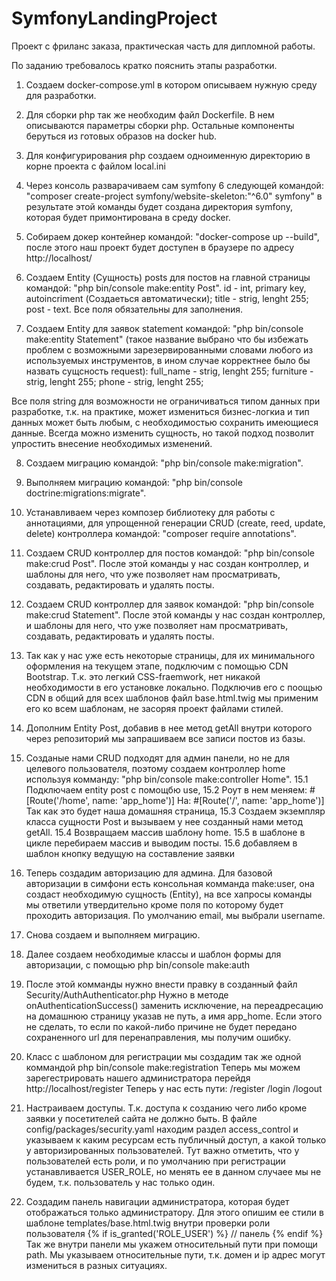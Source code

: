 # SymfonyLandingProject
Проект с фриланс заказа, практическая часть для дипломной работы.

По заданию требовалось кратко пояснить этапы разработки.
1. Создаем docker-compose.yml в котором описываем нужную среду для разработки.
2. Для сборки php так же необходим файл Dockerfile. В нем описываются параметры сборки php. Остальные компоненты беруться из готовых образов на docker hub.
3. Для конфигурирования php создаем одноименную директорию в корне проекта с файлом local.ini
4. Через консоль разварачиваем сам symfony 6 следующей командой: "composer create-project symfony/website-skeleton:"^6.0" symfony" в результате этой команды 
будет создана директория symfony, которая будет примонтирована в среду docker.
5. Собираем докер контейнер командой: "docker-compose up --build", после этого наш проект будет доступен в браузере по адресу http://localhost/

6. Создаем Entity (Сущность) posts для постов на главной страницы командой: "php bin/console make:entity Post".
id - int, primary key, autoincriment (Создаеться автоматически);
title - strig, lenght 255;
post - text.
Все поля обязательны для заполнения.
7. Создаем Entity для заявок statement командой: "php bin/console make:entity Statement" (такое название выбрано что бы избежать проблем с возможными зарезервированными словами 
любого из используемых инструментов, в ином случае корректнее было бы назвать сущсность request):
full_name - strig, lenght 255;
furniture - strig, lenght 255;
phone - strig, lenght 255;

Все поля string для возможности не ограничиваться типом данных при разработке, т.к. на практике, может измениться бизнес-логкиа и тип данных может быть любым, 
с необходимостью сохранить имеющиеся данные. Всегда можно изменить сущность, но такой подход позволит упростить внесение необходимых изменений.

8. Создаем миграцию командой: "php bin/console make:migration".
9. Выполняем миграцию командой: "php bin/console doctrine:migrations:migrate".

10. Устанавливаем через композер библиотеку для работы с аннотациями, для упрощенной генерации CRUD (create, reed, update, delete) контроллера командой: "composer require annotations".

11. Создаем CRUD контроллер для постов командой: "php bin/console make:crud Post". После этой команды у нас создан контроллер, и шаблоны для него, что уже позволяет нам просматривать, 
создавать, редактировать и удалять посты.
12. Создаем CRUD контроллер для заявок командой: "php bin/console make:crud Statement". После этой команды у нас создан контроллер, и шаблоны для него, что уже позволяет нам просматривать, 
создавать, редактировать и удалять посты.

13. Так как у нас уже есть некоторые страницы, для их минимального оформления на текущем этапе, подключим с помощью CDN Bootstrap. Т.к. это легкий CSS-fraemwork, 
нет никакой необходимости в его установке локально. Подключив его с поощью CDN в общий для всех шаблонов файл base.html.twig мы применим его ко всем шаблонам,
не засоряя проект файлами стилей.

14. Дополним Entity Post, добавив в нее метод getAll внутри которого через репозиторий мы запрашиваем все записи постов из базы.
15. Созданые нами CRUD подходят для админ панели, но не для целевого пользователя, поэтому создаем контроллер home используя комманду: "php bin/console make:controller Home".
15.1 Подключаем entity post с помощбю use,
15.2 Роут в нем меняем:
#[Route('/home', name: 'app_home')]
На:
#[Route('/', name: 'app_home')]
Так как это будет наша домашняя страница,
15.3 Создаем экземпляр класса сущности Post и вызываем у нее созданный нами метод getAll.
15.4 Возвращаем массив шаблону home.
15.5 в шаблоне в цикле перебираем массив и выводим посты.
15.6 добавляем в шаблон кнопку ведущую на составление заявки

16. Теперь создадим авторизацию для админа. Для базовой авторизации в симфони есть консольная комманда make:user,
она создаст необходимую сущность (Entity), на все хапросы команды мы ответили утвердительно кроме поля по которому будет
проходить авторизация. По умолчанию email, мы выбрали username.
17. Снова создаем и выполняем миграцию.
18. Далее создаем необходимые классы и шаблон формы для авторизации, с помощью php bin/console make:auth
19. После этой комманды нужно внести правку в созданный файл Security/AuthAuthenticator.php
Нужно в методе onAuthenticationSuccess() заменить исключение, на переадресацию на домашнюю страницу указав не путь, а имя app_home.
Если этого не сделать, то если по какой-либо причине не будет передано сохраненного url для перенаправления, мы получим ошибку.
20. Класс с шаблоном для регистрации мы создадим так же одной коммандой php bin/console make:registration
Теперь мы можем зарегестрировать нашего администратора перейдя http://localhost/register
Теперь у нас есть пути:
/register
/login
/logout
21. Настраиваем доступы. Т.к. доступа к созданию чего либо кроме заявки у посетителей сайта не должно быть.
В файле config/packages/security.yaml находим раздел access_control и указываем к каким ресурсам есть публичный доступ, а какой только у авторизированных пользователей.
Тут важно отметить, что у пользователей есть роли, и по умолчанию при регистрации устанавливается USER_ROLE, но менять ее в данном случаее
мы не будем, т.к. пользователь у нас только один.
22. Создадим панель навигации администратора, которая будет отображаться только администратору.
Для этого опишим ее стили в шаблоне templates/base.html.twig внутри проверки роли пользователя
{% if is_granted('ROLE_USER') %}
    // панель
{% endif %}
Так же внутри панели мы укажем относительный пути при помощи path. Мы указываем относительные пути, т.к. домен и ip адрес могут измениться в разных ситуациях.
